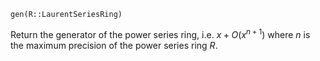 ```
gen(R::LaurentSeriesRing)
```

Return the generator of the power series ring, i.e. $x + O(x^{n + 1})$ where $n$ is the maximum precision of the power series ring $R$.
